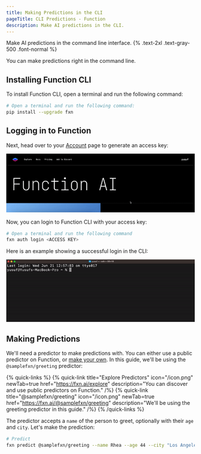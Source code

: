 ```yaml
---
title: Making Predictions in the CLI
pageTitle: CLI Predictions - Function
description: Make AI predictions in the CLI.
---
```


Make AI predictions in the command line interface. {% .text-2xl .text-gray-500 .font-normal %}

You can make predictions right in the command line.

## Installing Function CLI
To install Function CLI, open a terminal and run the following command:
```bash
# Open a terminal and run the following command:
pip install --upgrade fxn
```

## Logging in to Function
Next, head over to your [Account](https://fxn.ai/account/developers) page to generate an access key:

![generate access key](https://raw.githubusercontent.com/fxnai/.github/main/access_key.gif)

Now, you can login to Function CLI with your access key:


```bash {% framework="cli" %}
# Open a terminal and run the following command
fxn auth login <ACCESS KEY>
```

Here is an example showing a successful login in the CLI:

![login to CLI](https://raw.githubusercontent.com/fxnai/.github/main/auth_login.gif)

## Making Predictions
We'll need a predictor to make predictions with. You can either use a public predictor on Function, or [make your own](/create). In this guide, we'll be using the `@samplefxn/greeting` predictor:

{% quick-links %}
{% quick-link title="Explore Predictors" icon="/icon.png" newTab=true href="https://fxn.ai/explore" description="You can discover and use public predictors on Function." /%}
{% quick-link title="@samplefxn/greeting" icon="/icon.png" newTab=true href="https://fxn.ai/@samplefxn/greeting" description="We'll be using the greeting predictor in this guide." /%}
{% /quick-links %}

The predictor accepts a `name` of the person to greet, optionally with their `age` and `city`. Let's make the prediction:

```bash {% framework="cli" %}
# Predict
fxn predict @samplefxn/greeting --name Rhea --age 44 --city "Los Angeles"
```